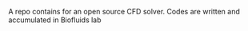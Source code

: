 A repo contains for an open source CFD solver. 
Codes are written and accumulated in Biofluids lab 
